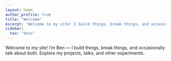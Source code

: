 ```yaml
---
layout: home
author_profile: true
title: "Welcome"
excerpt: "Welcome to my site! I build things, break things, and occasionally talk about both."
sidebar:
  nav: "docs"
---
```


Welcome to my site! I’m Ben — I build things, break things, and occasionally talk about both. Explore my projects, talks, and other experiments.
